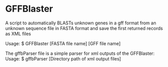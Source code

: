 # GFFBlaster
A script to automatically BLASTs unknown genes in a gff format from an unknown sequence file in FASTA format and save the first returned records as XML files

Usage:
$ GFFBlaster [FASTA file name] [GFF file name]


The gffbParser file is a simple parser for xml outputs of the GFFBlaster:
Usage:
$ gffbParser [Directory path of xml output files] 